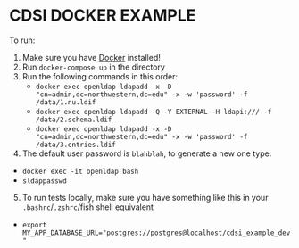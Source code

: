 # CDSI DOCKER EXAMPLE

To run:

1. Make sure you have [Docker](https://www.docker.com) installed!
2. Run `docker-compose up` in the directory
3. Run the following commands in this order:
	* `docker exec openldap ldapadd -x -D "cn=admin,dc=northwestern,dc=edu" -x -w 'password' -f /data/1.nu.ldif`
	* `docker exec openldap ldapadd -Q -Y EXTERNAL -H ldapi:/// -f /data/2.schema.ldif`
	* `docker exec openldap ldapadd -x -D "cn=admin,dc=northwestern,dc=edu" -x -w 'password' -f /data/3.entries.ldif`
4. The default user password is `blahblah`, to generate a new one type:
  * `docker exec -it openldap bash`
  * `sldappasswd`
5. To run tests locally, make sure you have something like this in your `.bashrc`/`.zshrc`/fish shell equivalent
  * `export MY_APP_DATABASE_URL="postgres://postgres@localhost/cdsi_example_dev"`
